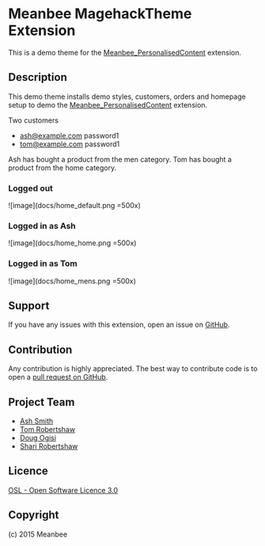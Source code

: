 Meanbee MagehackTheme Extension
=====================

This is a demo theme for the [Meanbee_PersonalisedContent](https://github.com/MageHack/PersonalisedContent) extension.


Description
-----------
This demo theme installs demo styles, customers, orders and homepage setup to demo the [Meanbee_PersonalisedContent](https://github.com/MageHack/PersonalisedContent) extension.

Two customers

* ash@example.com password1
* tom@example.com password1

Ash has bought a product from the men category.
Tom has bought a product from the home category.

### Logged out

![image](docs/home_default.png =500x)


### Logged in as Ash

![image](docs/home_home.png =500x)

### Logged in as Tom

![image](docs/home_mens.png =500x)

Support
-------
If you have any issues with this extension, open an issue on [GitHub](https://github.com/meanbee/Meanbee_PersonalisedContent/issues).

Contribution
------------
Any contribution is highly appreciated. The best way to contribute code is to open a [pull request on GitHub](https://help.github.com/articles/using-pull-requests).

Project Team
---------

* [Ash Smith](https://twitter.com/ashsmithco)
* [Tom Robertshaw](https://twitter.com/bobbyshaw)
* [Doug Ogisi](https://www.linkedin.com/pub/douglas-ogisi/1b/964/35b)
* [Shari Robertshaw](https://twitter.com/sharibary)

Licence
-------
[OSL - Open Software Licence 3.0](http://opensource.org/licenses/osl-3.0.php)

Copyright
---------
(c) 2015 Meanbee

